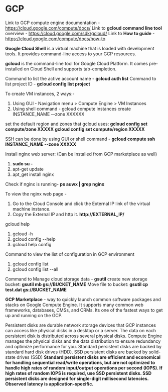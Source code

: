 # GCP

Link to GCP compute engine documentation - https://cloud.google.com/compute/docs/
Link to **gcloud command line tool** overview - https://cloud.google.com/sdk/gcloud/
Link to **How to guide** - https://cloud.google.com/compute/docs/how-to 


**Google Cloud Shell** is a virtual machine that is loaded with development tools. It provides command-line access to your GCP resources.

**gcloud** is the command-line tool for Google Cloud Platform. It comes pre-installed on Cloud Shell and supports tab-completion.

Command to list the active account name - **gcloud auth list**
Command to list project ID - **gcloud config list project**

To create VM instances, 2 ways:-
1. Using GUI - Navigation menu > Compute Engine > VM Instances
2. Using shell command - gcloud compute instances create INSTANCE_NAME --zone XXXXXX

set the default region and zones that gcloud uses:
**gcloud config set compute/zone XXXXX**
**gcloud config set compute/region XXXXX**

SSH can be done by using GUI or shell command - **gcloud compute ssh INSTANCE_NAME --zone XXXXX**

Install nginx web server: (Can be installed from GCP marketplace as well)
1. **sudo su -**
2. apt-get update
3. apt_get install nginx

Check if nginx is running- **ps auwx | grep nginx**

To view the nginx web page - 
1. Go to the Cloud Console and click the External IP link of the virtual machine instance. 
2. Copy the External IP and http it. **http://EXTERNAL_IP/** 

gcloud help
1. gcloud -h
2. gcloud config --help
3. gcloud help config

Command to  view the list of configuration in GCP environment
1. gcloud config list
2. gcloud config list --all

Command to Manage cloud storage data - **gsutil**
create new storage bucket: **gsutil mb gs://BUCKET_NAME**
Move file to bucket: **gsutil cp test.dat gs://BUCKET_NAME**

**GCP Marketplace** - way to quickly launch common software packages and stacks on Google Compute Engine. It supports many common web frameworks, databases, CMSs, and CRMs. Its one of the fastest ways to get up and running on the GCP.

Persistent disks are durable network storage devices that GCP instances can access like physical disks in a desktop or a server. The data on each persistent disk is distributed across several physical disks. Compute Engine manages the physical disks and the data distribution to ensure redundancy and optimize performance for you. Standard persistent disks are backed by standard hard disk drives (HDD). SSD persistent disks are backed by solid-state drives (SSD)
**Standard persistent disks are efficient and economical for handling sequential read/write operations, but are not optimized to handle high rates of random input/output operations per second (IOPS). If high rates of random IOPS is required, use SSD persistent disks. SSD persistent disks are designed for single-digit millisecond latencies. Observed latency is application-specific.**

